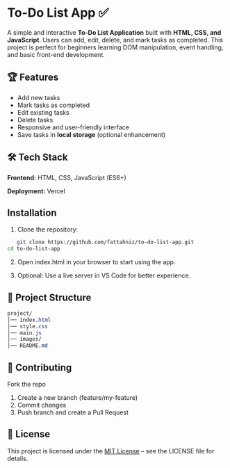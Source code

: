 # To-Do List App ✅

A simple and interactive **To-Do List Application** built with **HTML, CSS, and JavaScript**. Users can add, edit, delete, and mark tasks as completed. This project is perfect for beginners learning DOM manipulation, event handling, and basic front-end development.

## 🏆 Features

- Add new tasks  
- Mark tasks as completed  
- Edit existing tasks  
- Delete tasks  
- Responsive and user-friendly interface  
- Save tasks in **local storage** (optional enhancement)  

## 🛠️ Tech Stack

**Frontend:** HTML, CSS, JavaScript (ES6+)

**Deployment:** Vercel

## Installation
1. Clone the repository:
```bash
   git clone https://github.com/fattahniz/to-do-list-app.git
cd to-do-list-app
```

2. Open index.html in your browser to start using the app.

3. Optional: Use a live server in VS Code for better experience.

## 📂 Project Structure
```css
project/
│── index.html
│── style.css
│── main.js
│── images/
│── README.md
```

## 🤝 Contributing
Fork the repo

1. Create a new branch (feature/my-feature)
2. Commit changes
3. Push branch and create a Pull Request

## 📄 License
This project is licensed under the [MIT License](LICENSE) – see the LICENSE
file for details.
